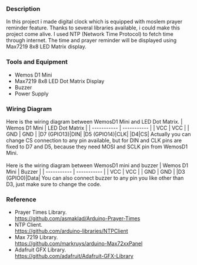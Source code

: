 ### Description

In this project i made digital clock which is equipped with moslem prayer reminder feature. Thanks to several libraries available, i could make this project come alive. I used NTP (Network Time Protocol) to fetch time through internet. The time and prayer reminder will be displayed using Max7219 8x8 LED Matrix display. <br>

### Tools and Equipment
  - Wemos D1 Mini
  - Max7219 8x8 LED Dot Matrix Display
  - Buzzer
  - Power Supply

### Wiring Diagram
Here is the wiring diagram between WemosD1 Mini and LED Dot Matrix.
| Wemos D1 Mini      | LED Dot Matrix |
| ----------- | ----------- |
| VCC         | VCC       |
| GND         | GND        |
|D7 (GPIO13)|DIN|
|D5 (GPIO14)|CLK|
|D4|CS|
Actually you can change CS connection to any pin available, but for DIN and CLK pins are fixed to D7 and D5, because they need MOSI and SCLK pin from WemosD1 Mini. <br>
<br>
Here is the wiring diagram between WemosD1 mini and buzzer
| Wemos D1 Mini      | Buzzer |
| ----------- | ----------- |
| VCC         | VCC       |
| GND         | GND        |
|D3 (GPIO0)|Data|
You can also connect buzzer to any pin you like other than D3, just make sure to change the code.

### Reference
- Prayer Times Library.<br>
  https://github.com/asmaklad/Arduino-Prayer-Times
- NTP Client. <br>
  https://github.com/arduino-libraries/NTPClient
- Max 7219 Library. <br>
  https://github.com/markruys/arduino-Max72xxPanel
- Adafruit GFX Library. <br>
  https://github.com/adafruit/Adafruit-GFX-Library